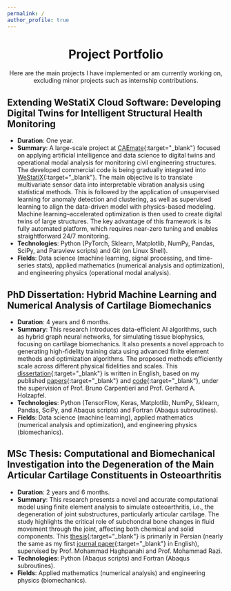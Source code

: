 ```yaml
---
permalink: /
author_profile: true
---
```

<div align="center">
<h1 style="font-size: 2em;">Project Portfolio</h1>
Here are the main projects I have implemented or am currently working on, excluding minor projects such as internship contributions.
</div>

## Extending WeStatiX Cloud Software: Developing Digital Twins for Intelligent Structural Health Monitoring
  - **Duration**: One year.
  - **Summary**: A large-scale project at [CAEmate](https://caemate.com){:target="_blank"} focused on applying artificial intelligence and data science to digital twins and operational modal analysis for monitoring civil engineering structures. The developed commercial code is being gradually integrated into [WeStatiX](https://westatix.com){:target="_blank"}. The main objective is to translate multivariate sensor data into interpretable vibration analysis using statistical methods. This is followed by the application of unsupervised learning for anomaly detection and clustering, as well as supervised learning to align the data-driven model with physics-based modeling. Machine learning–accelerated optimization is then used to create digital twins of large structures. The key advantage of this framework is its fully automated platform, which requires near-zero tuning and enables straightforward 24/7 monitoring.
  - **Technologies**: Python (PyTorch, Sklearn, Matplotlib, NumPy, Pandas, SciPy, and Paraview scripts) and Git (on Linux Shell).
  - **Fields**: Data science (machine learning, signal processing, and time-series stats), applied mathematics (numerical analysis and optimization), and engineering physics (operational modal analysis).

## PhD Dissertation: Hybrid Machine Learning and Numerical Analysis of Cartilage Biomechanics
  - **Duration**: 4 years and 6 months.
  - **Summary**: This research introduces data-efficient AI algorithms, such as hybrid graph neural networks, for simulating tissue biophysics, focusing on cartilage biomechanics. It also presents a novel approach to generating high-fidelity training data using advanced finite element methods and optimization algorithms. The proposed methods efficiently scale across different physical fidelities and scales. This [dissertation](https://www.researchgate.net/publication/382241558_Hybrid_Machine_Learning_and_Numerical_Analysis_of_Cartilage_Biomechanics){:target="_blank"} is written in English, based on my published [papers](https://shayansss.github.io/publications.pdf){:target="_blank"} and [code](https://github.com/shayansss){:target="_blank"}, under the supervision of Prof. Bruno Carpentieri and Prof. Gerhard A. Holzapfel.
  - **Technologies**: Python (TensorFlow, Keras, Matplotlib, NumPy, Sklearn, Pandas, SciPy, and Abaqus scripts) and Fortran (Abaqus subroutines).
  - **Fields**: Data science (machine learning), applied mathematics (numerical analysis and optimization), and engineering physics (biomechanics).

## MSc Thesis: Computational and Biomechanical Investigation into the Degeneration of the Main Articular Cartilage Constituents in Osteoarthritis
  - **Duration**: 2 years and 6 months.
  - **Summary**: This research presents a novel and accurate computational model using finite element analysis to simulate osteoarthritis, i.e., the degeneration of joint substructures, particularly articular cartilage. The study highlights the critical role of subchondral bone changes in fluid movement through the joint, affecting both chemical and solid components. This [thesis](http://dx.doi.org/10.13140/RG.2.2.32634.44488/1){:target="_blank"} is primarily in Persian (nearly the same as my first [journal paper](https://shayansss.github.io/files/2019_09_preprint.pdf){:target="_blank"} in English), supervised by Prof. Mohammad Haghpanahi and Prof. Mohammad Razi.
  - **Technologies**: Python (Abaqus scripts) and Fortran (Abaqus subroutines).
  - **Fields**: Applied mathematics (numerical analysis) and engineering physics (biomechanics).
